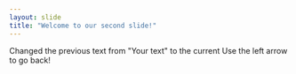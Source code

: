 ```yaml
---
layout: slide
title: "Welcome to our second slide!"
---
```

Changed the previous text from "Your text" to the current
Use the left arrow to go back!
